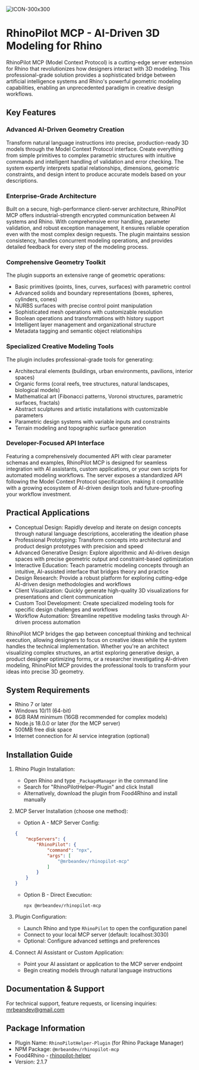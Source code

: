 ![ICON-300x300](https://github.com/user-attachments/assets/c8be34db-d13a-44f5-970c-0250c75a7a3d)

# RhinoPilot MCP - AI-Driven 3D Modeling for Rhino

RhinoPilot MCP (Model Context Protocol) is a cutting-edge server extension for Rhino that revolutionizes how designers interact with 3D modeling. This professional-grade solution provides a sophisticated bridge between artificial intelligence systems and Rhino's powerful geometric modeling capabilities, enabling an unprecedented paradigm in creative design workflows.

## Key Features

### Advanced AI-Driven Geometry Creation
Transform natural language instructions into precise, production-ready 3D models through the Model Context Protocol interface. Create everything from simple primitives to complex parametric structures with intuitive commands and intelligent handling of validation and error checking. The system expertly interprets spatial relationships, dimensions, geometric constraints, and design intent to produce accurate models based on your descriptions.

### Enterprise-Grade Architecture
Built on a secure, high-performance client-server architecture, RhinoPilot MCP offers industrial-strength encrypted communication between AI systems and Rhino. With comprehensive error handling, parameter validation, and robust exception management, it ensures reliable operation even with the most complex design requests. The plugin maintains session consistency, handles concurrent modeling operations, and provides detailed feedback for every step of the modeling process.

### Comprehensive Geometry Toolkit
The plugin supports an extensive range of geometric operations:
- Basic primitives (points, lines, curves, surfaces) with parametric control
- Advanced solids and boundary representations (boxes, spheres, cylinders, cones)
- NURBS surfaces with precise control point manipulation
- Sophisticated mesh operations with customizable resolution
- Boolean operations and transformations with history support
- Intelligent layer management and organizational structure
- Metadata tagging and semantic object relationships

### Specialized Creative Modeling Tools
The plugin includes professional-grade tools for generating:
- Architectural elements (buildings, urban environments, pavilions, interior spaces)
- Organic forms (coral reefs, tree structures, natural landscapes, biological models)
- Mathematical art (Fibonacci patterns, Voronoi structures, parametric surfaces, fractals)
- Abstract sculptures and artistic installations with customizable parameters
- Parametric design systems with variable inputs and constraints
- Terrain modeling and topographic surface generation

### Developer-Focused API Interface
Featuring a comprehensively documented API with clear parameter schemas and examples, RhinoPilot MCP is designed for seamless integration with AI assistants, custom applications, or your own scripts for automated modeling workflows. The server exposes a standardized API following the Model Context Protocol specification, making it compatible with a growing ecosystem of AI-driven design tools and future-proofing your workflow investment.

## Practical Applications

- Conceptual Design: Rapidly develop and iterate on design concepts through natural language descriptions, accelerating the ideation phase
- Professional Prototyping: Transform concepts into architectural and product design prototypes with precision and speed
- Advanced Generative Design: Explore algorithmic and AI-driven design spaces with precise geometric output and constraint-based optimization
- Interactive Education: Teach parametric modeling concepts through an intuitive, AI-assisted interface that bridges theory and practice
- Design Research: Provide a robust platform for exploring cutting-edge AI-driven design methodologies and workflows
- Client Visualization: Quickly generate high-quality 3D visualizations for presentations and client communication
- Custom Tool Development: Create specialized modeling tools for specific design challenges and workflows
- Workflow Automation: Streamline repetitive modeling tasks through AI-driven process automation

RhinoPilot MCP bridges the gap between conceptual thinking and technical execution, allowing designers to focus on creative ideas while the system handles the technical implementation. Whether you're an architect visualizing complex structures, an artist exploring generative design, a product designer optimizing forms, or a researcher investigating AI-driven modeling, RhinoPilot MCP provides the professional tools to transform your ideas into precise 3D geometry.

## System Requirements

- Rhino 7 or later
- Windows 10/11 (64-bit)
- 8GB RAM minimum (16GB recommended for complex models)
- Node.js 18.0.0 or later (for the MCP server)
- 500MB free disk space
- Internet connection for AI service integration (optional)

## Installation Guide

1. Rhino Plugin Installation:
   - Open Rhino and type `_PackageManager` in the command line
   - Search for "RhinoPilotHelper-Plugin" and click Install
   - Alternatively, download the plugin from Food4Rhino and install manually

2. MCP Server Installation (choose one method):
   - Option A - MCP Server Config:
    ```json
    {
        "mcpServers": {
            "RhinoPilot": {
                "command": "npx",
                "args": [
                    "@mrbeandev/rhinopilot-mcp"
                ]
            }
        }
    }
    ```

   - Option B - Direct Execution:
     ```
     npx @mrbeandev/rhinopilot-mcp
     ```

3. Plugin Configuration:
   - Launch Rhino and type `RhinoPilot` to open the configuration panel
   - Connect to your local MCP server (default: localhost:3030)
   - Optional: Configure advanced settings and preferences

4. Connect AI Assistant or Custom Application:
   - Point your AI assistant or application to the MCP server endpoint
   - Begin creating models through natural language instructions

## Documentation & Support

For technical support, feature requests, or licensing inquiries:
mrbeandev@gmail.com

## Package Information

- Plugin Name: `RhinoPilotHelper-Plugin` (for Rhino Package Manager)
- NPM Package: `@mrbeandev/rhinopilot-mcp`
- Food4Rhino - [rhinopilot-helper](https://www.food4rhino.com/en/app/rhinopilot-helper)
- Version: 2.1.7
